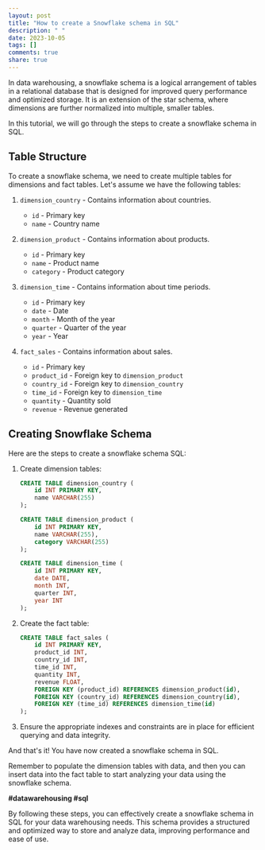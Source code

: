 ```yaml
---
layout: post
title: "How to create a Snowflake schema in SQL"
description: " "
date: 2023-10-05
tags: []
comments: true
share: true
---
```


In data warehousing, a snowflake schema is a logical arrangement of tables in a relational database that is designed for improved query performance and optimized storage. It is an extension of the star schema, where dimensions are further normalized into multiple, smaller tables.

In this tutorial, we will go through the steps to create a snowflake schema in SQL.

## Table Structure

To create a snowflake schema, we need to create multiple tables for dimensions and fact tables. Let's assume we have the following tables:

1. `dimension_country` - Contains information about countries.
   - `id` - Primary key
   - `name` - Country name

2. `dimension_product` - Contains information about products.
   - `id` - Primary key
   - `name` - Product name
   - `category` - Product category

3. `dimension_time` - Contains information about time periods.
   - `id` - Primary key
   - `date` - Date
   - `month` - Month of the year
   - `quarter` - Quarter of the year
   - `year` - Year

4. `fact_sales` - Contains information about sales.
   - `id` - Primary key
   - `product_id` - Foreign key to `dimension_product`
   - `country_id` - Foreign key to `dimension_country`
   - `time_id` - Foreign key to `dimension_time`
   - `quantity` - Quantity sold
   - `revenue` - Revenue generated

## Creating Snowflake Schema

Here are the steps to create a snowflake schema SQL:

1. Create dimension tables:

   ```sql
   CREATE TABLE dimension_country (
       id INT PRIMARY KEY,
       name VARCHAR(255)
   );
   
   CREATE TABLE dimension_product (
       id INT PRIMARY KEY,
       name VARCHAR(255),
       category VARCHAR(255)
   );
   
   CREATE TABLE dimension_time (
       id INT PRIMARY KEY,
       date DATE,
       month INT,
       quarter INT,
       year INT
   );
   ```

2. Create the fact table:

   ```sql
   CREATE TABLE fact_sales (
       id INT PRIMARY KEY,
       product_id INT,
       country_id INT,
       time_id INT,
       quantity INT,
       revenue FLOAT,
       FOREIGN KEY (product_id) REFERENCES dimension_product(id),
       FOREIGN KEY (country_id) REFERENCES dimension_country(id),
       FOREIGN KEY (time_id) REFERENCES dimension_time(id)
   );
   ```

3. Ensure the appropriate indexes and constraints are in place for efficient querying and data integrity.

And that's it! You have now created a snowflake schema in SQL.

Remember to populate the dimension tables with data, and then you can insert data into the fact table to start analyzing your data using the snowflake schema.

**#datawarehousing #sql**

By following these steps, you can effectively create a snowflake schema in SQL for your data warehousing needs. This schema provides a structured and optimized way to store and analyze data, improving performance and ease of use.